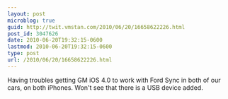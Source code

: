 ```yaml
---
layout: post
microblog: true
guid: http://twit.vmstan.com/2010/06/20/16658622226.html
post_id: 3047626
date: 2010-06-20T19:32:15-0600
lastmod: 2010-06-20T19:32:15-0600
type: post
url: /2010/06/20/16658622226.html
---
```

Having troubles getting GM iOS 4.0 to work with Ford Sync in both of our cars, on both iPhones. Won't see that there is a USB device added.
